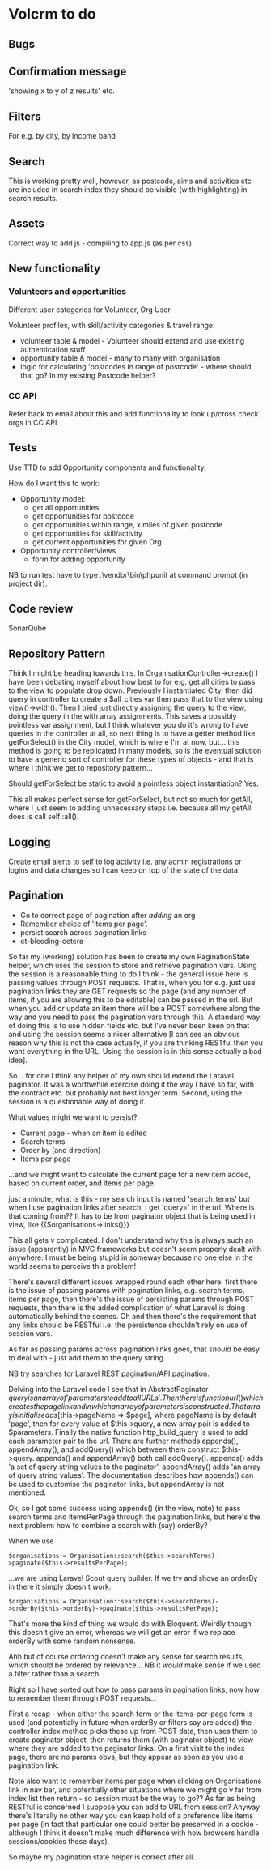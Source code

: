 # Volcrm to do

## Bugs





## Confirmation message

'showing x to y of z results' etc.

## Filters

For e.g. by city, by income band

## Search

This is working pretty well, however, as postcode, aims and activities etc are included in search index they should be visible (with highlighting) in search results.

## Assets

Correct way to add js - compiling to app.js (as per css)

## New functionality

### Volunteers and opportunities

Different user categories for Volunteer, Org User

Volunteer profiles, with skill/activity categories & travel range:

- volunteer table & model - Volunteer should extend and use existing authentication stuff
- opportunity table & model - many to many with organisation
- logic for calculating 'postcodes in range of postcode' - where should that go? In my existing Postcode helper?

### CC API

Refer back to email about this and add functionality to look up/cross check orgs in CC API

## Tests

Use TTD to add Opportunity components and functionality.

How do I want this to work:

- Opportunity model:
  - get all opportunities
  - get opportunities for postcode
  - get opportunities within range, x miles of given postcode
  - get opportunities for skill/activity
  - get current opportunities for given Org
- Opportunity controller/views
  - form for adding opportunity

NB to run test have to type .\vendor\bin\phpunit at command prompt (in project dir).

## Code review

SonarQube

## Repository Pattern

Think I might be heading towards this. In OrganisationController->create() I have been debating myself about how best to for e.g. get all cities to pass to the view to populate drop down. Previously I instantiated City, then did query in controller to create a $all_cities var then pass that to the view using view()->with(). Then I tried just directly assigning the query to the view, doing the query in the with array assignments. This saves a possibly pointless var assignment, but I think whatever you do it's wrong to have queries in the controller at all, so next thing is to have a getter method like getForSelect() in the City model, which is where  I'm at now, but... this method is going to be replicated in many models, so is the eventual solution to have a generic sort of controller for these types of objects - and that is where I think we get to repository pattern... 

Should getForSelect be static to avoid a pointless object instantiation? Yes. 

This all makes perfect sense for getForSelect, but not so much for getAll, where I just seem to adding unnecessary steps i.e. because all my getAll does is call self::all(). 

## Logging

Create email alerts to self to log activity i.e. any admin registrations or logins and data changes so I can keep on top of the state of the data.

## Pagination

- Go to correct page of pagination after *adding* an org
- Remember choice of 'items per page'.
- persist search across pagination links
- et-bleeding-cetera

So far my (working) solution has been to create my own PaginationState helper, which uses the session to store and retrieve pagination vars. Using the session is a reasonable thing to do I think - the general issue here is passing values through POST requests. That is, when you for e.g. just use pagination links they are GET requests so the page (and any number of items, if you are allowing this to be editable) can be passed in the url. But when you add or update an item there will be a POST somewhere along the way and you need to pass the pagination vars through this. A standard way of doing this is to use hidden fields etc. but I've never been keen on that and using the session seems a nicer alternative [I can see an obvious reason why this is not the case actually, if you are thinking RESTful then you want everything in the URL. Using the session is in this sense actually a bad idea].

So... for one I think any helper of my own should extend the Laravel paginator. It was a worthwhile exercise doing it the way I have so far, with the contract etc. but probably not best longer term. Second, using the session is a questionable way of doing it.

What values might we want to persist?

- Current page - when an item is edited
- Search terms
- Order by (and direction)
- Items per page

...and we might want to calculate the current page for a new item added, based on current order, and items per page.



just a minute, what is this - my search input is named 'search_terms' but when I use pagination links after search, I get 'query=' in the url. Where is that coming from?? It has to be from paginator object that is being used in view, like {{$organisations->links()}}

This all gets v complicated. I don't understand why this is always such an issue (apparently) in MVC frameworks but doesn't seem properly dealt with anywhere. I must be being stupid in someway because no one else in the world seems to perceive this problem! 

There's several different issues wrapped round each other here: first there is the issue of passing params with pagination links, e.g. search terms, items per page, then there's the issue of persisting params through POST requests, then there is the added complication of what Laravel is doing automatically behind the scenes. Oh and then there's the requirement that any links should be RESTful i.e. the persistence shouldn't rely on use of session vars.

As far as passing params across pagination links goes, that *should* be easy to deal with - just add them to the query string.

NB try searches for Laravel REST pagination/API pagination.

Delving into the Laravel code I see that in AbstractPaginator $query is an array of 'paramaters to add to all URLs'. Then there is  function url() which creates the page link and in which an array of parameters is constructed. That array is initialised as [$this->pageName => $page], where pageName is by default 'page', then for every value of $this->query, a new array pair is added to $parameters. Finally the native function http_build_query is used to add each parameter pair to the url. There are further methods appends(), appendArray(), and addQuery() which between them construct $this->query. appends() and appendArray() both call addQuery(). appends() adds 'a set of query string values to the paginator', appendArray() adds 'an array of query string values'. The documentation describes how appends() can be used to customise the paginator links, but appendArray is not mentioned.

Ok, so I got some success using appends() (in the view, note) to pass search terms and itemsPerPage through the pagination links, but here's the next problem: how to combine a search with (say) orderBy?

When we use 

```
$organisations = Organisation::search($this->searchTerms)->paginate($this->resultsPerPage);
```

...we are using Laravel Scout query builder. If we try and shove an orderBy in there it simply doesn't work:

```
$organisations = Organisation::search($this->searchTerms)->orderBy($this->orderBy)->paginate($this->resultsPerPage);
```

That's more the kind of thing we would do with Eloquent. Weirdly though this doesn't give an error, whereas we will get an error if we replace orderBy with some random nonsense. 

Ahh but of course ordering doesn't make any sense for search results, which should be ordered by relevance... NB it *would* make sense if we used a filter rather than a search

Right so I have sorted out how to pass params in pagination links, now how to remember them through POST requests...

First a recap - when either the search form or the items-per-page form is used (and potentially in future when orderBy or filters say are added) the controller index method picks these up from POST data, then uses them to create paginator object, then returns them (with paginator object) to view where they are added to the paginator links. On a first visit to the index page, there are no params obvs, but they appear as soon as you use a pagination link.

Note also want to remember items per page when clicking on Organisations link in nav bar, and potentially other situations where we might go v far from index list then return - so session must be the way to go?? As far as being RESTful is concerned I suppose you can add to URL from session? Anyway there's literally no other way you can keep hold of a preference like items per page (in fact that particular one could better be preserved in a cookie - although I think it doesn't make much difference with how browsers handle sessions/cookies these days).

So maybe my pagination state helper is correct after all. 